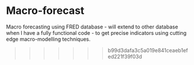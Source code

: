 # Macro-forecast
Macro forecasting using FRED database - will extend to other database when I have a fully functional code - to get precise indicators using cutting edge macro-modelling techniques.
>>>>>>> b99d3dafa3c5a019e841ceaeb1efed221f39f03d
